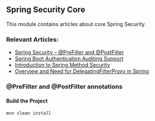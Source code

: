 ## Spring Security Core

This module contains articles about core Spring Security

### Relevant Articles:
- [Spring Security – @PreFilter and @PostFilter](http://www.baeldung.com/spring-security-prefilter-postfilter)
- [Spring Boot Authentication Auditing Support](http://www.baeldung.com/spring-boot-authentication-audit)
- [Introduction to Spring Method Security](http://www.baeldung.com/spring-security-method-security)
- [Overview and Need for DelegatingFilterProxy in Spring](https://www.baeldung.com/spring-delegating-filter-proxy)

### @PreFilter and @PostFilter annotations

#### Build the Project

`mvn clean install`


